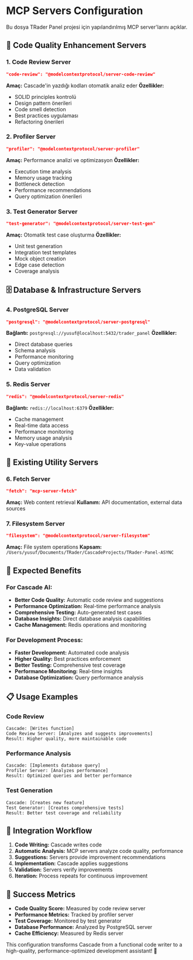 # MCP Servers Configuration

Bu dosya TRader Panel projesi için yapılandırılmış MCP server'larını açıklar.

## 🎯 Code Quality Enhancement Servers

### 1. **Code Review Server**
```json
"code-review": "@modelcontextprotocol/server-code-review"
```
**Amaç:** Cascade'in yazdığı kodları otomatik analiz eder
**Özellikler:**
- SOLID principles kontrolü
- Design pattern önerileri
- Code smell detection
- Best practices uygulaması
- Refactoring önerileri

### 2. **Profiler Server** 
```json
"profiler": "@modelcontextprotocol/server-profiler"
```
**Amaç:** Performance analizi ve optimizasyon
**Özellikler:**
- Execution time analysis
- Memory usage tracking
- Bottleneck detection
- Performance recommendations
- Query optimization önerileri

### 3. **Test Generator Server**
```json
"test-generator": "@modelcontextprotocol/server-test-gen"
```
**Amaç:** Otomatik test case oluşturma
**Özellikler:**
- Unit test generation
- Integration test templates
- Mock object creation
- Edge case detection
- Coverage analysis

## 🗄️ Database & Infrastructure Servers

### 4. **PostgreSQL Server**
```json
"postgresql": "@modelcontextprotocol/server-postgresql"
```
**Bağlantı:** `postgresql://yusuf@localhost:5432/trader_panel`
**Özellikler:**
- Direct database queries
- Schema analysis
- Performance monitoring
- Query optimization
- Data validation

### 5. **Redis Server**
```json
"redis": "@modelcontextprotocol/server-redis"  
```
**Bağlantı:** `redis://localhost:6379`
**Özellikler:**
- Cache management
- Real-time data access
- Performance monitoring
- Memory usage analysis
- Key-value operations

## 🔧 Existing Utility Servers

### 6. **Fetch Server**
```json
"fetch": "mcp-server-fetch"
```
**Amaç:** Web content retrieval
**Kullanım:** API documentation, external data sources

### 7. **Filesystem Server**
```json
"filesystem": "@modelcontextprotocol/server-filesystem"
```
**Amaç:** File system operations
**Kapsam:** `/Users/yusuf/Documents/TRader/CascadeProjects/TRader-Panel-ASYNC`

## 🚀 Expected Benefits

### For Cascade AI:
- **Better Code Quality:** Automatic code review and suggestions
- **Performance Optimization:** Real-time performance analysis
- **Comprehensive Testing:** Auto-generated test cases
- **Database Insights:** Direct database analysis capabilities
- **Cache Management:** Redis operations and monitoring

### For Development Process:
- **Faster Development:** Automated code analysis
- **Higher Quality:** Best practices enforcement
- **Better Testing:** Comprehensive test coverage
- **Performance Monitoring:** Real-time insights
- **Database Optimization:** Query performance analysis

## 📋 Usage Examples

### Code Review
```
Cascade: [Writes function]
Code Review Server: [Analyzes and suggests improvements]
Result: Higher quality, more maintainable code
```

### Performance Analysis
```
Cascade: [Implements database query]
Profiler Server: [Analyzes performance]
Result: Optimized queries and better performance
```

### Test Generation
```
Cascade: [Creates new feature]
Test Generator: [Creates comprehensive tests]
Result: Better test coverage and reliability
```

## 🔄 Integration Workflow

1. **Code Writing:** Cascade writes code
2. **Automatic Analysis:** MCP servers analyze code quality, performance
3. **Suggestions:** Servers provide improvement recommendations
4. **Implementation:** Cascade applies suggestions
5. **Validation:** Servers verify improvements
6. **Iteration:** Process repeats for continuous improvement

## 🎯 Success Metrics

- **Code Quality Score:** Measured by code review server
- **Performance Metrics:** Tracked by profiler server  
- **Test Coverage:** Monitored by test generator
- **Database Performance:** Analyzed by PostgreSQL server
- **Cache Efficiency:** Measured by Redis server

This configuration transforms Cascade from a functional code writer to a high-quality, performance-optimized development assistant! 🚀
